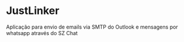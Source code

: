 # JustLinker
Aplicação para envio de emails via SMTP do Outlook e mensagens por whatsapp através do SZ Chat
